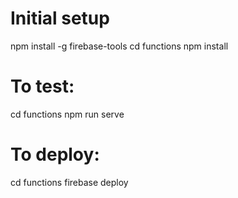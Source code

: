 # Initial setup
npm install -g firebase-tools
cd functions 
npm install

# To test:
cd functions
npm run serve

# To deploy:
cd functions
firebase deploy